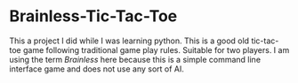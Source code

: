 # Brainless-Tic-Tac-Toe
This a project I did while I was learning python. This is a good old tic-tac-toe game following traditional game play rules. Suitable for two players.
I am using the term <i>Brainless</i> here because this is a simple command line interface game and does not use any sort of AI.

